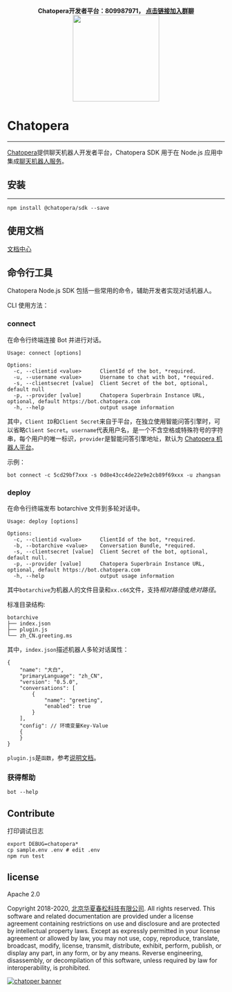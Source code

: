 <p align="center">
  <b>Chatopera开发者平台：809987971， <a href="https://jq.qq.com/?_wv=1027&k=5S51T2a" target="_blank">点击链接加入群聊</a></b><br>
  <img src="https://user-images.githubusercontent.com/3538629/48065864-d2da4080-e206-11e8-9f3b-a739719572dd.png" width="200">
</p>

# Chatopera

---

[Chatopera](https://www.chatopera.com/)提供聊天机器人开发者平台，Chatopera SDK 用于在 Node.js 应用中集成[聊天机器人服务](https://bot.chatopera.com/)。

## 安装

---

```
npm install @chatopera/sdk --save
```

## 使用文档

[文档中心](https://docs.chatopera.com/products/chatbot-platform/integration.html)

## 命令行工具

Chatopera Node.js SDK 包括一些常用的命令，辅助开发者实现对话机器人。

CLI 使用方法：

### connect

在命令行终端连接 Bot 并进行对话。

```
Usage: connect [options]

Options:
  -c, --clientid <value>      ClientId of the bot, *required.
  -u, --username <value>      Username to chat with bot, *required.
  -s, --clientsecret [value]  Client Secret of the bot, optional, default null
  -p, --provider [value]      Chatopera Superbrain Instance URL, optional, default https://bot.chatopera.com
  -h, --help                  output usage information
```

其中，`Client ID`和`Client Secret`来自于平台，在独立使用智能问答引擎时，可以省略`Client Secret`。`username`代表用户名，是一个不含空格或特殊符号的字符串，每个用户的唯一标识，`provider`是智能问答引擎地址，默认为 [Chatopera 机器人平台](https://bot.chatopera.com/)。

示例：

```
bot connect -c 5cd29bf7xxx -s 0d8e43cc4de22e9e2cb89f69xxx -u zhangsan
```

### deploy

在命令行终端发布 botarchive 文件到多轮对话中。

```
Usage: deploy [options]

Options:
  -c, --clientid <value>      ClientId of the bot, *required.
  -b, --botarchive <value>    Conversation Bundle, *required.
  -s, --clientsecret [value]  Client Secret of the bot, optional, default null.
  -p, --provider [value]      Chatopera Superbrain Instance URL, optional, default https://bot.chatopera.com
  -h, --help                  output usage information
```

其中`botarchive`为机器人的文件目录和`xx.c66`文件，支持*相对路径*或*绝对路径*。

标准目录结构:

```
botarchive
├── index.json
├── plugin.js
└── zh_CN.greeting.ms
```

其中，`index.json`描述机器人多轮对话属性：

```
{
    "name": "大白",
    "primaryLanguage": "zh_CN",
    "version": "0.5.0",
    "conversations": [
        {
            "name": "greeting",
            "enabled": true
        }
    ],
    "config": // 环境变量Key-Value
    {
    }
}
```

`plugin.js`是`函数`，参考[说明文档](https://docs.chatopera.com/conversation-designer.html)。

### 获得帮助

```
bot --help
```

## Contribute

打印调试日志

```
export DEBUG=chatopera*
cp sample.env .env # edit .env
npm run test
```

## license

Apache 2.0

Copyright 2018-2020, [北京华夏春松科技有限公司](https://www.chatopera.com/). All rights reserved. This software and related documentation are provided under a license agreement containing restrictions on use and disclosure and are protected by intellectual property laws. Except as expressly permitted in your license agreement or allowed by law, you may not use, copy, reproduce, translate, broadcast, modify, license, transmit, distribute, exhibit, perform, publish, or display any part, in any form, or by any means. Reverse engineering, disassembly, or decompilation of this software, unless required by law for interoperability, is prohibited.

[![chatoper banner][co-banner-image]][co-url]

[co-banner-image]: https://user-images.githubusercontent.com/3538629/42383104-da925942-8168-11e8-8195-868d5fcec170.png
[co-url]: https://www.chatopera.com
